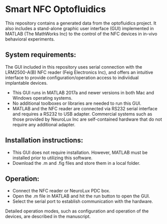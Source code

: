 # Smart NFC Optofluidics

This repository contains a generated data from the optofluidics project. 
It also includes a stand-alone graphic user interface (GUI) implemented in MATLAB (The MathWorks Inc) to the control of the NFC devices in in-vivo behavioral experiments. 


## System requirements:

The GUI included in this repository uses serial connection with the LRM2500-A(B) NFC reader (Feig Electronics Inc), and offers an intuitive interface to provide configuration/operation access to indiviidual implantable devices. 

- This GUI runs in MATLAB 2017a and newer versions in both Mac and Windows operating systems.
- No additional toolboxes or libraries are needed to run this GUI.
- MATLAB and the NFC reader are connected via RS232 serial interface and requires a RS232 to USB adapter. Commercial systems such as those provided by NeuroLux Inc are self-contained hardware that do not require any additional adapter.

## Installation instructions:

- This GUI does not require installation. However, MATLAB must be installed prior to utilizing this software.
- Download the .m and .fig files and store them in a local folder.

## Operation:

- Connect the NFC reader or NeuroLux PDC box.
- Open the .m file in MATLAB and hit the run button to open the GUI.
- Select the serial port to establish communication with the hardware.

Detailed operation modes, such as configuration and operation of the devices, are described in the manuscript.


